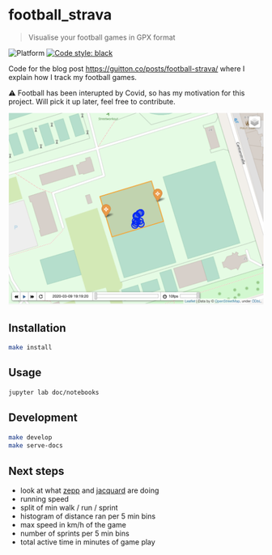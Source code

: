 # football_strava

> Visualise your football games in GPX format

![Platform](https://img.shields.io/badge/python-3.7-blue.svg)
<a href="https://github.com/psf/black"><img alt="Code style: black" src="https://img.shields.io/badge/code%20style-black-000000.svg"></a>

Code for the blog post <https://guitton.co/posts/football-strava/> where I explain
how I track my football games.

⚠️ Football has been interupted by Covid, so has my motivation for this project. Will pick it up later, feel free to contribute.

![](images/header.png)



## Installation

```sh
make install
```

## Usage

```sh
jupyter lab doc/notebooks
```

## Development

```sh
make develop
make serve-docs
```

## Next steps

- look at what [zepp](https://www.zepp.com/en-us/soccer/game-tracking/) and [jacquard](https://atap.google.com/jacquard/products/gmr/) are doing
- running speed
- split of min walk / run / sprint
- histogram of distance ran per 5 min bins
- max speed in km/h of the game
- number of sprints per 5 min bins
- total active time in minutes of game play
